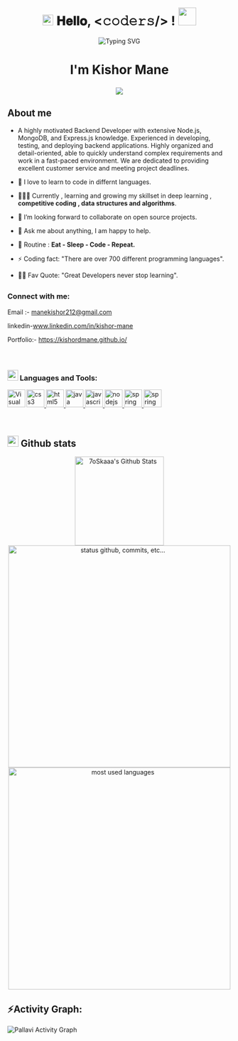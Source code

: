 
<h1 align="center">
  <a target="_blank">
    <img src="https://github.com/JayantGoel001/JayantGoel001/blob/master/GIF/Earth.gif" width="24px" style="max-width:100%;">
  </a>
  𝐇𝐞𝐥𝐥𝐨, &lt;𝚌𝚘𝚍𝚎𝚛𝚜/&gt; !
  <a target="_blank">
  </a>
  <img src="https://media.giphy.com/media/hvRJCLFzcasrR4ia7z/giphy.gif" width="40">
</h1>


<div align="center">
  
![Typing SVG](https://readme-typing-svg.herokuapp.com?font=ROBOT&size=25&color=39FF14&background=000000&center=true&vCenter=true&width=490&lines=%3E+Welcome+to+my+GitHub+profile...!)
 
</div>






<h1 align="center">I'm Kishor Mane</h1>

<h3 align = "center"><img src="https://readme-typing-svg.herokuapp.com?color=%23F7F7F7&size=21&center=true&vCenter=true&width=650&height=100&lines=A+Student+%F0%9F%91%A8%F0%9F%8F%BB%E2%80%8D%F0%9F%8E%93+and+a+Programming+Enthusiast+%F0%9F%91%A9%E2%80%8D%F0%9F%92%BB+from+India"></h3>


<!-- <img align="right" src="" alt="Coder GIF" width="400" height="300"> -->


## <picture></picture> **About me**
- A highly motivated Backend Developer with extensive Node.js, MongoDB, and Express.js knowledge. Experienced in developing, testing, and deploying backend applications. Highly organized and detail-oriented, able to quickly understand complex requirements and work in a fast-paced environment. We are dedicated to providing excellent customer service and meeting project deadlines.

-  🌱 I love to learn to code in differnt languages.

-  👨🏽‍💻 Currently , learning and growing my skillset in deep learning , **competitive coding , data structures and algorithms**.

- 👯 I’m looking forward to collaborate on open source projects.

- 💬 Ask me about anything, I am happy to help.  
<!-- - , only if the ball is in my court!😉 -->

- 🔄 Routine : **Eat - Sleep - Code - Repeat.**



- ⚡ Coding fact: "There are over 700 different programming languages".

- 💪🏼 Fav Quote: "Great Developers never stop learning".

<!-- ![visitor badge](https://visitor-badge.glitch.me/badge?page_id=jwenjian.visitor-badge) -->




##  <h3 align="left">Connect with me:</h3> 
<p align="left">

Email :- manekishor212@gmail.com 
</p>
<p align="left">

linkedin-www.linkedin.com/in/kishor-mane
</p>
<p align="left">

Portfolio:-  https://kishordmane.github.io/
</p>

<br>

## <h3 align="left"><img src = "https://media2.giphy.com/media/QssGEmpkyEOhBCb7e1/giphy.gif?cid=ecf05e47a0n3gi1bfqntqmob8g9aid1oyj2wr3ds3mg700bl&rid=giphy.gif" width = 24px> Languages and Tools:</h3>
<p align="left"> <a href="https://www.w3schools.com/css/" target="_blank" rel="noreferrer"> 
 <img src="https://kishordmane.github.io/img/nodejs-1-logo.png" alt="css3" width="40" height="40"/> </a> <a href="https://git-scm.com/" target="_blank" rel="noreferrer"> </a> <a href="https://www.w3.org/html/" target="_blank" rel="noreferrer"> <img src="https://kishordmane.github.io/img/git.png" alt="html5" width="40" height="40"/> </a> <a href="https://www.java.com" target="_blank" rel="noreferrer">   <img src="https://kishordmane.github.io/img/express.png"  alt="java" width="40" height="40"/> </a> <a href="https://developer.mozilla.org/en-US/docs/Web/JavaScript" target="_blank" rel="noreferrer"> <img src="https://kishordmane.github.io/img/Html.png" alt="javascript" width="40" height="40"/> </a> <a href="https://nodejs.org" target="_blank" rel="noreferrer"> <img src="https://kishordmane.github.io/img/Css.png" alt="nodejs" width="40" height="40"/> </a> <a href="https://spring.io/" target="_blank" rel="noreferrer"> <img src="https://www.vectorlogo.zone/logos/springio/springio-icon.svg" alt="spring" width="40" height="40"/> </a>  <img align="left" alt="Visual Studio Code" width="40px" src="https://kishordmane.github.io/img/js-removebg-preview.png" />
   <img src="https://kishordmane.github.io/img/npm-logo.png" alt="spring" width="40" height="40"/> </a>  
</p>

<br>

## <img src="https://raw.githubusercontent.com/marcos-inja/marcos-inja/main/gifs/haha.gif" width="25px"> **Github stats**

<p align="center">
    <a href="https://github.com/kishordmane/github-readme-stats"><img alt="7oSkaaa's Github Stats" src="https://github-readme-stats.vercel.app/api?username=kishordmane&show_icons=true&count_private=true&theme=algolia&bg_color=0,000000,130F40&layout=compact&border_radius=10" height="200px"/></a>
 
 <br>
    
  <img alt="status github, commits, etc..." width="500px" src="https://github-readme-streak-stats.herokuapp.com/?user=kishordmane&count_private=true&show_icons=true&custom_title=Github&theme=algolia&bg_color=0,000000,130F40&layout=compact&border_radius=8" />
 
  <br>
  
<img alt="most used languages" width="500px" src="https://github-readme-stats.vercel.app/api/top-langs/?username=kishordmane&count_private=true&theme=algolia&bg_color=0,000000,130F40&layout=compact&border_radius=8&langs_count=20&hide=hack,swift,kotlin,objective-c"/>
</p>



<!-- $$$$$$$$$$$$$$$$$$$$$$$$$$$$$$$$ -->

 <h2 align="left">⚡Activity Graph:</h2>
  <a><img alt="Pallavi Activity Graph" src="https://github-readme-activity-graph.cyclic.app/graph?username=kishordmane&theme=react-dark&hide_border=true" /></a>



